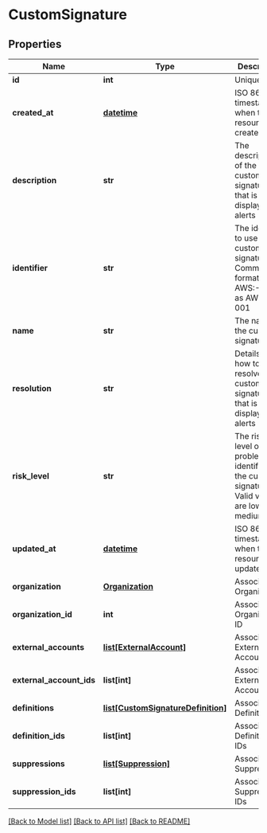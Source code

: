 # CustomSignature

## Properties
Name | Type | Description | Notes
------------ | ------------- | ------------- | -------------
**id** | **int** | Unique ID | [optional] 
**created_at** | [**datetime**](DateTime.md) | ISO 8601 timestamp when the resource was created | [optional] 
**description** | **str** | The description of the custom signature that is displayed on alerts | [optional] 
**identifier** | **str** | The identifier to use for the custom signature. Common format is AWS:- such as AWS:IAM-001 | [optional] 
**name** | **str** | The name of the custom signature | [optional] 
**resolution** | **str** | Details for how to resolve this custom signature that is displayed on alerts | [optional] 
**risk_level** | **str** | The risk-level of the problem identified by the custom signature. Valid values are low, medium, high | [optional] 
**updated_at** | [**datetime**](DateTime.md) | ISO 8601 timestamp when the resource was updated | [optional] 
**organization** | [**Organization**](Organization.md) | Associated Organization | [optional] 
**organization_id** | **int** | Associated Organization ID | [optional] 
**external_accounts** | [**list[ExternalAccount]**](ExternalAccount.md) | Associated External Accounts | [optional] 
**external_account_ids** | **list[int]** | Associated External Accounts IDs | [optional] 
**definitions** | [**list[CustomSignatureDefinition]**](CustomSignatureDefinition.md) | Associated Definitions | [optional] 
**definition_ids** | **list[int]** | Associated Definitions IDs | [optional] 
**suppressions** | [**list[Suppression]**](Suppression.md) | Associated Suppressions | [optional] 
**suppression_ids** | **list[int]** | Associated Suppressions IDs | [optional] 

[[Back to Model list]](../README.md#documentation-for-models) [[Back to API list]](../README.md#documentation-for-api-endpoints) [[Back to README]](../README.md)


